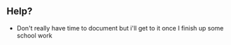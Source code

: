 ## Help?

- Don't really have time to document but i'll get to it once I finish up some school work
